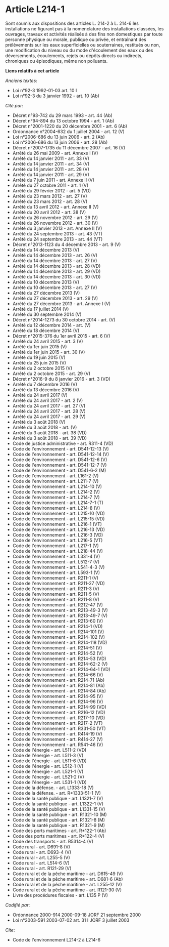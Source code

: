 # Article L214-1

Sont soumis aux dispositions des articles L. 214-2 à L. 214-6 les installations ne figurant pas à la nomenclature des
installations classées, les ouvrages, travaux et activités réalisés à des fins non domestiques par toute personne physique ou
morale, publique ou privée, et entraînant des prélèvements sur les eaux superficielles ou souterraines, restitués ou non, une
modification du niveau ou du mode d'écoulement des eaux ou des déversements, écoulements, rejets ou dépôts directs ou
indirects, chroniques ou épisodiques, même non polluants.

**Liens relatifs à cet article**

_Anciens textes_:

  - Loi n°92-3 1992-01-03 art. 10 I
  - Loi n°92-3 du 3 janvier 1992 - art. 10 (Ab)

_Cité par_:

  - Décret n°93-742 du 29 mars 1993 - art. 44 (Ab)
  - Décret n°94-894 du 13 octobre 1994 - art. 1 (Ab)
  - Décret n°2001-1220 du 20 décembre 2001 - art. 6 (Ab)
  - Ordonnance n°2004-632 du 1 juillet 2004 - art. 12 (V)
  - Loi n°2006-686 du 13 juin 2006 - art. 2 (Ab)
  - Loi n°2006-686 du 13 juin 2006 - art. 28 (Ab)
  - Décret n°2007-1735 du 11 décembre 2007 - art. 16 (V)
  - Arrêté du 26 mai 2009 - art. Annexe I (V)
  - Arrêté du 14 janvier 2011 - art. 33 (V)
  - Arrêté du 14 janvier 2011 - art. 34 (V)
  - Arrêté du 14 janvier 2011 - art. 28 (V)
  - Arrêté du 14 janvier 2011 - art. 29 (V)
  - Arrêté du 7 juin 2011 - art. Annexe II (V)
  - Arrêté du 27 octobre 2011 - art. 1 (V)
  - Arrêté du 29 février 2012 - art. 5 (VD)
  - Arrêté du 23 mars 2012 - art. 27 (V)
  - Arrêté du 23 mars 2012 - art. 28 (V)
  - Arrêté du 13 avril 2012 - art. Annexe II (V)
  - Arrêté du 20 avril 2012 - art. 38 (V)
  - Arrêté du 26 novembre 2012 - art. 29 (V)
  - Arrêté du 26 novembre 2012 - art. 30 (V)
  - Arrêté du 3 janvier 2013 - art. Annexe II (V)
  - Arrêté du 24 septembre 2013 - art. 43 (VT)
  - Arrêté du 24 septembre 2013 - art. 44 (VT)
  - Décret n°2013-1123 du 4 décembre 2013 - art. 9 (V)
  - Arrêté du 14 décembre 2013 (V)
  - Arrêté du 14 décembre 2013 - art. 26 (V)
  - Arrêté du 14 décembre 2013 - art. 27 (V)
  - Arrêté du 14 décembre 2013 - art. 28 (VD)
  - Arrêté du 14 décembre 2013 - art. 29 (VD)
  - Arrêté du 14 décembre 2013 - art. 30 (VD)
  - Arrêté du 10 décembre 2013 (V)
  - Arrêté du 10 décembre 2013 - art. 27 (V)
  - Arrêté du 27 décembre 2013 (V)
  - Arrêté du 27 décembre 2013 - art. 29 (V)
  - Arrêté du 27 décembre 2013 - art. Annexe I (V)
  - Arrêté du 17 juillet 2014 (V)
  - Arrêté du 30 septembre 2014 (V)
  - Décret n°2014-1273 du 30 octobre 2014 - art. (V)
  - Arrêté du 12 décembre 2014 - art. (V)
  - Arrêté du 18 décembre 2014 (V)
  - Décret n°2015-376 du 1er avril 2015 - art. 6 (V)
  - Arrêté du 24 avril 2015 - art. 3 (V)
  - Arrêté du 1er juin 2015 (V)
  - Arrêté du 1er juin 2015 - art. 30 (V)
  - Arrêté du 19 juin 2015 (V)
  - Arrêté du 25 juin 2015 (V)
  - Arrêté du 2 octobre 2015 (V)
  - Arrêté du 2 octobre 2015 - art. 29 (V)
  - Décret n°2016-9 du 8 janvier 2016 - art. 3 (VD)
  - Arrêté du 7 décembre 2016 (V)
  - Arrêté du 13 décembre 2016 (V)
  - Arrêté du 24 avril 2017 (V)
  - Arrêté du 24 avril 2017 - art. 2 (V)
  - Arrêté du 24 avril 2017 - art. 27 (V)
  - Arrêté du 24 avril 2017 - art. 28 (V)
  - Arrêté du 24 avril 2017 - art. 29 (V)
  - Arrêté du 3 août 2018 (V)
  - Arrêté du 3 août 2018 - art. (V)
  - Arrêté du 3 août 2018 - art. 38 (VD)
  - Arrêté du 3 août 2018 - art. 39 (VD)
  - Code de justice administrative - art. R311-4 (VD)
  - Code de l'environnement - art. D541-12-13 (V)
  - Code de l'environnement - art. D541-12-14 (V)
  - Code de l'environnement - art. D541-12-6 (V)
  - Code de l'environnement - art. D541-12-7 (V)
  - Code de l'environnement - art. D541-6-2 (M)
  - Code de l'environnement - art. L161-2 (V)
  - Code de l'environnement - art. L211-7 (V)
  - Code de l'environnement - art. L214-10 (V)
  - Code de l'environnement - art. L214-2 (V)
  - Code de l'environnement - art. L214-7 (V)
  - Code de l'environnement - art. L214-7-1 (T)
  - Code de l'environnement - art. L214-8 (V)
  - Code de l'environnement - art. L215-10 (VD)
  - Code de l'environnement - art. L215-15 (VD)
  - Code de l'environnement - art. L216-1 (VT)
  - Code de l'environnement - art. L216-13 (VD)
  - Code de l'environnement - art. L216-3 (VD)
  - Code de l'environnement - art. L216-5 (VT)
  - Code de l'environnement - art. L217-1 (V)
  - Code de l'environnement - art. L218-44 (V)
  - Code de l'environnement - art. L331-4 (V)
  - Code de l'environnement - art. L512-7 (V)
  - Code de l'environnement - art. L541-4-3 (V)
  - Code de l'environnement - art. L593-1 (V)
  - Code de l'environnement - art. R211-1 (V)
  - Code de l'environnement - art. R211-27 (VD)
  - Code de l'environnement - art. R211-3 (V)
  - Code de l'environnement - art. R211-5 (V)
  - Code de l'environnement - art. R211-8 (V)
  - Code de l'environnement - art. R212-47 (V)
  - Code de l'environnement - art. R213-49-3 (V)
  - Code de l'environnement - art. R213-49-7 (V)
  - Code de l'environnement - art. R213-60 (V)
  - Code de l'environnement - art. R214-1 (VD)
  - Code de l'environnement - art. R214-101 (V)
  - Code de l'environnement - art. R214-102 (V)
  - Code de l'environnement - art. R214-118 (VD)
  - Code de l'environnement - art. R214-51 (V)
  - Code de l'environnement - art. R214-52 (V)
  - Code de l'environnement - art. R214-53 (VD)
  - Code de l'environnement - art. R214-62-2 (V)
  - Code de l'environnement - art. R214-64-1 (VD)
  - Code de l'environnement - art. R214-66 (V)
  - Code de l'environnement - art. R214-71 (Ab)
  - Code de l'environnement - art. R214-81 (Ab)
  - Code de l'environnement - art. R214-84 (Ab)
  - Code de l'environnement - art. R214-95 (V)
  - Code de l'environnement - art. R214-96 (V)
  - Code de l'environnement - art. R214-99 (VD)
  - Code de l'environnement - art. R216-12 (VD)
  - Code de l'environnement - art. R217-10 (VD)
  - Code de l'environnement - art. R217-2 (VT)
  - Code de l'environnement - art. R331-50 (VT)
  - Code de l'environnement - art. R414-19 (V)
  - Code de l'environnement - art. R414-27 (V)
  - Code de l'environnement - art. R541-46 (V)
  - Code de l'énergie - art. L511-2 (VD)
  - Code de l'énergie - art. L511-3 (V)
  - Code de l'énergie - art. L511-6 (VD)
  - Code de l'énergie - art. L512-1 (V)
  - Code de l'énergie - art. L521-1 (V)
  - Code de l'énergie - art. L521-2 (V)
  - Code de l'énergie - art. L531-1 (VD)
  - Code de la défense. - art. L1333-18 (V)
  - Code de la défense. - art. R*1333-51-1 (V)
  - Code de la santé publique - art. L1321-7 (V)
  - Code de la santé publique - art. L1322-1 (V)
  - Code de la santé publique - art. L1331-15 (V)
  - Code de la santé publique - art. R1321-10 (M)
  - Code de la santé publique - art. R1321-8 (M)
  - Code de la santé publique - art. R1321-9 (M)
  - Code des ports maritimes - art. R*122-1 (Ab)
  - Code des ports maritimes - art. R*122-4 (V)
  - Code des transports - art. R5314-4 (V)
  - Code rural - art. D691-8 (V)
  - Code rural - art. D693-4 (V)
  - Code rural - art. L255-5 (V)
  - Code rural - art. L514-6 (V)
  - Code rural - art. R121-29 (V)
  - Code rural et de la pêche maritime - art. D615-49 (V)
  - Code rural et de la pêche maritime - art. D681-6 (Ab)
  - Code rural et de la pêche maritime - art. L255-12 (V)
  - Code rural et de la pêche maritime - art. R121-30 (V)
  - Livre des procédures fiscales - art. L135 P (V)

_Codifié par_:

  - Ordonnance 2000-914 2000-09-18 JORF 21 septembre 2000
  - Loi n°2003-591 2003-07-02 art. 31 I JORF 3 juillet 2003

_Cite_:

  - Code de l'environnement L214-2 à L214-6
